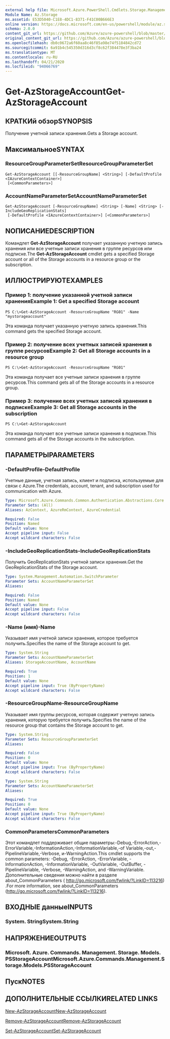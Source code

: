 ```yaml
---
external help file: Microsoft.Azure.PowerShell.Cmdlets.Storage.Management.dll-Help.xml
Module Name: Az.Storage
ms.assetid: E53D5040-C1E8-4DC1-8371-F41C00B666E3
online version: https://docs.microsoft.com/en-us/powershell/module/az.storage/get-azstorageaccount
schema: 2.0.0
content_git_url: https://github.com/Azure/azure-powershell/blob/master/src/Storage/Storage.Management/help/Get-AzStorageAccount.md
original_content_git_url: https://github.com/Azure/azure-powershell/blob/master/src/Storage/Storage.Management/help/Get-AzStorageAccount.md
ms.openlocfilehash: db0c0672a6f60aa8c46f85a98e74f5184842cd72
ms.sourcegitcommit: 6a91b4c545350d316d3cf8c62f384478e3f3ba24
ms.translationtype: MT
ms.contentlocale: ru-RU
ms.lasthandoff: 04/21/2020
ms.locfileid: "94066769"
---
```

# <span data-ttu-id="bd85f-101">Get-AzStorageAccount</span><span class="sxs-lookup"><span data-stu-id="bd85f-101">Get-AzStorageAccount</span></span>

## <span data-ttu-id="bd85f-102">КРАТКИй обзор</span><span class="sxs-lookup"><span data-stu-id="bd85f-102">SYNOPSIS</span></span>
<span data-ttu-id="bd85f-103">Получение учетной записи хранения.</span><span class="sxs-lookup"><span data-stu-id="bd85f-103">Gets a Storage account.</span></span>

## <span data-ttu-id="bd85f-104">Максимальное</span><span class="sxs-lookup"><span data-stu-id="bd85f-104">SYNTAX</span></span>

### <span data-ttu-id="bd85f-105">ResourceGroupParameterSet</span><span class="sxs-lookup"><span data-stu-id="bd85f-105">ResourceGroupParameterSet</span></span>
```
Get-AzStorageAccount [[-ResourceGroupName] <String>] [-DefaultProfile <IAzureContextContainer>]
 [<CommonParameters>]
```

### <span data-ttu-id="bd85f-106">AccountNameParameterSet</span><span class="sxs-lookup"><span data-stu-id="bd85f-106">AccountNameParameterSet</span></span>
```
Get-AzStorageAccount [-ResourceGroupName] <String> [-Name] <String> [-IncludeGeoReplicationStats]
 [-DefaultProfile <IAzureContextContainer>] [<CommonParameters>]
```

## <span data-ttu-id="bd85f-107">NОПИСАНИЕ</span><span class="sxs-lookup"><span data-stu-id="bd85f-107">DESCRIPTION</span></span>
<span data-ttu-id="bd85f-108">Командлет **Get-AzStorageAccount** получает указанную учетную запись хранения или все учетные записи хранения в группе ресурсов или подписке.</span><span class="sxs-lookup"><span data-stu-id="bd85f-108">The **Get-AzStorageAccount** cmdlet gets a specified Storage account or all of the Storage accounts in a resource group or the subscription.</span></span>

## <span data-ttu-id="bd85f-109">ИЛЛЮСТРИРУЮТ</span><span class="sxs-lookup"><span data-stu-id="bd85f-109">EXAMPLES</span></span>

### <span data-ttu-id="bd85f-110">Пример 1: получение указанной учетной записи хранения</span><span class="sxs-lookup"><span data-stu-id="bd85f-110">Example 1: Get a specified Storage account</span></span>
```
PS C:\>Get-AzStorageAccount -ResourceGroupName "RG01" -Name "mystorageaccount"
```

<span data-ttu-id="bd85f-111">Эта команда получает указанную учетную запись хранения.</span><span class="sxs-lookup"><span data-stu-id="bd85f-111">This command gets the specified Storage account.</span></span>

### <span data-ttu-id="bd85f-112">Пример 2: получение всех учетных записей хранения в группе ресурсов</span><span class="sxs-lookup"><span data-stu-id="bd85f-112">Example 2: Get all Storage accounts in a resource group</span></span>
```
PS C:\>Get-AzStorageAccount -ResourceGroupName "RG01"
```

<span data-ttu-id="bd85f-113">Эта команда получает все учетные записи хранения в группе ресурсов.</span><span class="sxs-lookup"><span data-stu-id="bd85f-113">This command gets all of the Storage accounts in a resource group.</span></span>

### <span data-ttu-id="bd85f-114">Пример 3: получение всех учетных записей хранения в подписке</span><span class="sxs-lookup"><span data-stu-id="bd85f-114">Example 3:  Get all Storage accounts in the subscription</span></span>
```
PS C:\>Get-AzStorageAccount
```

<span data-ttu-id="bd85f-115">Эта команда получает все учетные записи хранения в подписке.</span><span class="sxs-lookup"><span data-stu-id="bd85f-115">This command gets all of the Storage accounts in the subscription.</span></span>

## <span data-ttu-id="bd85f-116">ПАРАМЕТРЫ</span><span class="sxs-lookup"><span data-stu-id="bd85f-116">PARAMETERS</span></span>

### <span data-ttu-id="bd85f-117">-DefaultProfile</span><span class="sxs-lookup"><span data-stu-id="bd85f-117">-DefaultProfile</span></span>
<span data-ttu-id="bd85f-118">Учетные данные, учетная запись, клиент и подписка, используемые для связи с Azure.</span><span class="sxs-lookup"><span data-stu-id="bd85f-118">The credentials, account, tenant, and subscription used for communication with Azure.</span></span>

```yaml
Type: Microsoft.Azure.Commands.Common.Authentication.Abstractions.Core.IAzureContextContainer
Parameter Sets: (All)
Aliases: AzContext, AzureRmContext, AzureCredential

Required: False
Position: Named
Default value: None
Accept pipeline input: False
Accept wildcard characters: False
```

### <span data-ttu-id="bd85f-119">-IncludeGeoReplicationStats</span><span class="sxs-lookup"><span data-stu-id="bd85f-119">-IncludeGeoReplicationStats</span></span>
<span data-ttu-id="bd85f-120">Получить GeoReplicationStats учетной записи хранения.</span><span class="sxs-lookup"><span data-stu-id="bd85f-120">Get the GeoReplicationStats of the Storage account.</span></span>

```yaml
Type: System.Management.Automation.SwitchParameter
Parameter Sets: AccountNameParameterSet
Aliases:

Required: False
Position: Named
Default value: None
Accept pipeline input: False
Accept wildcard characters: False
```

### <span data-ttu-id="bd85f-121">-Name (имя)</span><span class="sxs-lookup"><span data-stu-id="bd85f-121">-Name</span></span>
<span data-ttu-id="bd85f-122">Указывает имя учетной записи хранения, которое требуется получить.</span><span class="sxs-lookup"><span data-stu-id="bd85f-122">Specifies the name of the Storage account to get.</span></span>

```yaml
Type: System.String
Parameter Sets: AccountNameParameterSet
Aliases: StorageAccountName, AccountName

Required: True
Position: 1
Default value: None
Accept pipeline input: True (ByPropertyName)
Accept wildcard characters: False
```

### <span data-ttu-id="bd85f-123">-ResourceGroupName</span><span class="sxs-lookup"><span data-stu-id="bd85f-123">-ResourceGroupName</span></span>
<span data-ttu-id="bd85f-124">Указывает имя группы ресурсов, которая содержит учетную запись хранения, которую требуется получить.</span><span class="sxs-lookup"><span data-stu-id="bd85f-124">Specifies the name of the resource group that contains the Storage account to get.</span></span>

```yaml
Type: System.String
Parameter Sets: ResourceGroupParameterSet
Aliases:

Required: False
Position: 0
Default value: None
Accept pipeline input: True (ByPropertyName)
Accept wildcard characters: False
```

```yaml
Type: System.String
Parameter Sets: AccountNameParameterSet
Aliases:

Required: True
Position: 0
Default value: None
Accept pipeline input: True (ByPropertyName)
Accept wildcard characters: False
```

### <span data-ttu-id="bd85f-125">CommonParameters</span><span class="sxs-lookup"><span data-stu-id="bd85f-125">CommonParameters</span></span>
<span data-ttu-id="bd85f-126">Этот командлет поддерживает общие параметры:-Debug,-ErrorAction,-ErrorVariable,-InformationAction,-InformationVariable,-of Variable,-out,-PipelineVariable,-Verbose, и-WarningAction.</span><span class="sxs-lookup"><span data-stu-id="bd85f-126">This cmdlet supports the common parameters: -Debug, -ErrorAction, -ErrorVariable, -InformationAction, -InformationVariable, -OutVariable, -OutBuffer, -PipelineVariable, -Verbose, -WarningAction, and -WarningVariable.</span></span> <span data-ttu-id="bd85f-127">Дополнительные сведения можно найти в разделе about_CommonParameters ( http://go.microsoft.com/fwlink/?LinkID=113216) .</span><span class="sxs-lookup"><span data-stu-id="bd85f-127">For more information, see about_CommonParameters (http://go.microsoft.com/fwlink/?LinkID=113216).</span></span>

## <span data-ttu-id="bd85f-128">ВХОДНЫЕ данные</span><span class="sxs-lookup"><span data-stu-id="bd85f-128">INPUTS</span></span>

### <span data-ttu-id="bd85f-129">System. String</span><span class="sxs-lookup"><span data-stu-id="bd85f-129">System.String</span></span>

## <span data-ttu-id="bd85f-130">НАПРЯЖЕНИЕ</span><span class="sxs-lookup"><span data-stu-id="bd85f-130">OUTPUTS</span></span>

### <span data-ttu-id="bd85f-131">Microsoft. Azure. Commands. Management. Storage. Models. PSStorageAccount</span><span class="sxs-lookup"><span data-stu-id="bd85f-131">Microsoft.Azure.Commands.Management.Storage.Models.PSStorageAccount</span></span>

## <span data-ttu-id="bd85f-132">Пуск</span><span class="sxs-lookup"><span data-stu-id="bd85f-132">NOTES</span></span>

## <span data-ttu-id="bd85f-133">ДОПОЛНИТЕЛЬНЫЕ ССЫЛКИ</span><span class="sxs-lookup"><span data-stu-id="bd85f-133">RELATED LINKS</span></span>

[<span data-ttu-id="bd85f-134">New-AzStorageAccount</span><span class="sxs-lookup"><span data-stu-id="bd85f-134">New-AzStorageAccount</span></span>](./New-AzStorageAccount.md)

[<span data-ttu-id="bd85f-135">Remove-AzStorageAccount</span><span class="sxs-lookup"><span data-stu-id="bd85f-135">Remove-AzStorageAccount</span></span>](./Remove-AzStorageAccount.md)

[<span data-ttu-id="bd85f-136">Set-AzStorageAccount</span><span class="sxs-lookup"><span data-stu-id="bd85f-136">Set-AzStorageAccount</span></span>](./Set-AzStorageAccount.md)


